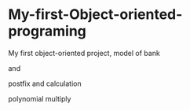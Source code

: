 # My-first-Object-oriented-programing
My first object-oriented project, model of bank

and

postfix and calculation

polynomial multiply
